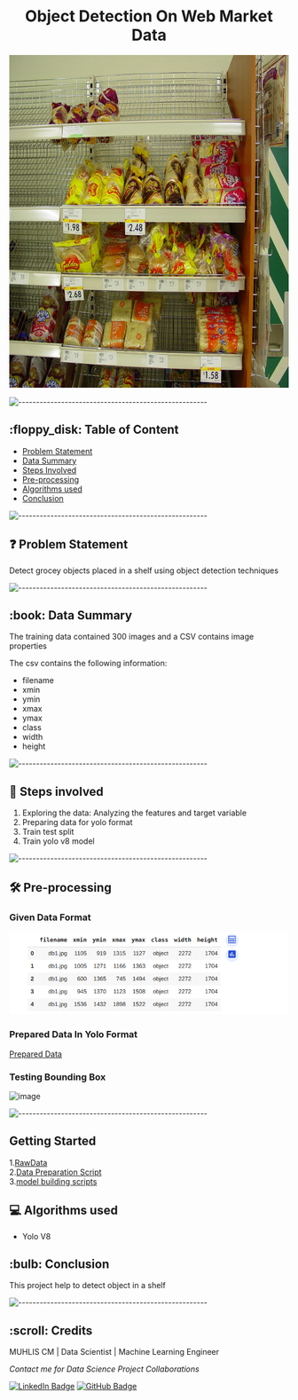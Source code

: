 <h1 align="center"> Object Detection On Web Market Data</h1>

<p align="center"> 
<img src="images/db1.jpg" height="600px" width="900px">
</p>

<p> </p>

![-----------------------------------------------------](https://raw.githubusercontent.com/andreasbm/readme/master/assets/lines/rainbow.png)

<h2> :floppy_disk: Table of Content</h2>


  * [Problem Statement](#Problem-Statement)
  * [Data Summary](#Data-Summary)
  * [Steps Involved](#Steps-Involved)
  * [Pre-processing](#Pre-processing)
  * [Algorithms used](#Algorithms-used)
  * [Conclusion](#Conclusion)


![-----------------------------------------------------](https://raw.githubusercontent.com/andreasbm/readme/master/assets/lines/rainbow.png)

<h2> ❓ Problem Statement</h2>

Detect grocey objects placed in a shelf using object detection techniques


![-----------------------------------------------------](https://raw.githubusercontent.com/andreasbm/readme/master/assets/lines/rainbow.png)


<h2> :book: Data Summary </h2>

The training data contained 300 images and a CSV contains image properties 

The csv contains the following information:

* filename
* xmin
* ymin
* xmax
* ymax
* class
* width
* height


![-----------------------------------------------------](https://raw.githubusercontent.com/andreasbm/readme/master/assets/lines/rainbow.png)

<h2> 📑 Steps involved </h2>

1. Exploring the data: Analyzing the features and target variable
2. Preparing data for yolo format
3. Train test split
4. Train yolo v8 model

![-----------------------------------------------------](https://raw.githubusercontent.com/andreasbm/readme/master/assets/lines/rainbow.png)

<h2>🛠️ Pre-processing </h2>


### Given Data Format
![image](images/Selection_001.png)
### Prepared Data In Yolo Format
[Prepared Data](db1.txt)

### Testing Bounding Box
![image](images/bb_box.png)




![-----------------------------------------------------](https://raw.githubusercontent.com/andreasbm/readme/master/assets/lines/rainbow.png)

<h2>Getting Started</h2>

1.[RawData](https://www.kaggle.com/datasets/manikchitralwar/webmarket-dataset?rvi=1) <br>
2.[Data Preparation Script](https://github.com/Muhliscm/dsProjects/blob/main/object_detection_webmarket_data/data_set_creation.ipynb)<br>
3.[model building scripts](https://github.com/Muhliscm/dsProjects/blob/main/object_detection_webmarket_data/Model_building.ipynb)<br>


<h2>💻 Algorithms used</h2>

* Yolo V8


<h2> :bulb: Conclusion</h2>

This project help to detect object in a shelf


 
![-----------------------------------------------------](https://raw.githubusercontent.com/andreasbm/readme/master/assets/lines/rainbow.png)

<!-- CREDITS -->
<h2 id="credits"> :scroll: Credits</h2>

MUHLIS CM | Data Scientist | Machine Learning Engineer 

<p> <i> Contact me for Data Science Project Collaborations</i></p>

[![LinkedIn Badge](https://img.shields.io/badge/LinkedIn-0077B5?style=for-the-badge&logo=linkedin&logoColor=white)](https://www.linkedin.com/in/muhliscm/)
[![GitHub Badge](https://img.shields.io/badge/GitHub-100000?style=for-the-badge&logo=github&logoColor=white)](https://github.com/Muhliscm)
